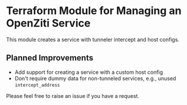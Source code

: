 # Terraform Module for Managing an OpenZiti Service

This module creates a service with tunneler intercept and host configs.

## Planned Improvements

* Add support for creating a service with a custom host config
* Don't require dummy data for non-tunneled services, e.g., unused `intercept_address`

Please feel free to raise an issue if you have a request.
